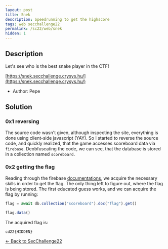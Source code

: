 ```yaml
---
layout: post
title: Snek
description: Speedrunning to get the highscore
tags: web secchallenge22
permalink: /sc22/web/snek
hidden: 1
---
```


## Description

Let's see who is the best snake player in the CTF!

[https://snek.secchallenge.crysys.hu/](https://snek.secchallenge.crysys.hu/)

- Author: Pepe

## Solution

### 0x1 reversing

The source code wasn't given, although inspecting the site, everything is done using client-side javascript (YAY). So I started to reverse the source code, and quickly realized, that the game accesses scoreboard data via `firebase`. Deobfuscating the code, we can see, that the database is stored in a collection named `scoreboard`.

### 0x2 getting the flag

Reading through the firebase [documentations](https://firebase.google.com/docs/firestore/query-data/get-data), we acquire the necessary skills in order to get the flag. The only thing left to figure out, where the flag is being stored. The first educated guess works, and we can acquire the flag by running:
```js
flag = await db.collection("scoreboard").doc("flag").get()

flag.data()
```

The acquired flag is:
```
cd22{HIDDEN}
```

[&#8592; Back to SecChallenge22](/sc22)
